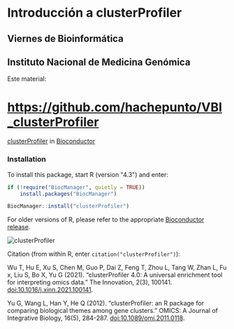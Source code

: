 # Introducción a clusterProfiler
## Viernes de Bioinformática
## Instituto Nacional de Medicina Genómica

Este material:
# https://github.com/hachepunto/VBI_clusterProfiler



[clusterProfiler](https://bioconductor.org/packages/release/bioc/html/clusterProfiler.html) in [Bioconductor](https://bioconductor.org/)

### Installation

To install this package, start R (version "4.3") and enter:

```r
if (!require("BiocManager", quietly = TRUE))
    install.packages("BiocManager")

BiocManager::install("clusterProfiler")
```

For older versions of R, please refer to the appropriate [Bioconductor release](https://bioconductor.org/about/release-announcements/).

![clusterProfiler](https://ars.els-cdn.com/content/image/1-s2.0-S2666675821000667-fx1_lrg.jpg)




Citation (from within R, enter `citation("clusterProfiler")`):

Wu T, Hu E, Xu S, Chen M, Guo P, Dai Z, Feng T, Zhou L, Tang W, Zhan L, Fu x, Liu S, Bo X, Yu G (2021). “clusterProfiler 4.0: A universal enrichment tool for interpreting omics data.” The Innovation, 2(3), 100141. [doi:10.1016/j.xinn.2021.100141](https://doi.org/10.1016/j.xinn.2021.100141).

Yu G, Wang L, Han Y, He Q (2012). “clusterProfiler: an R package for comparing biological themes among gene clusters.” OMICS: A Journal of Integrative Biology, 16(5), 284-287. [doi:10.1089/omi.2011.0118](https://doi.org/10.1089/omi.2011.0118).